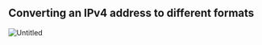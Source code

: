 
## Converting an IPv4 address to different formats

![Untitled](https://user-images.githubusercontent.com/47218652/60992149-90c34a80-a311-11e9-8c13-5216237d3711.png)

